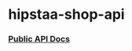 # hipstaa-shop-api

### [Public API Docs](https://github.com/sandbochs/hipstaa-shop-api/blob/master/API-PUBLIC.md)
